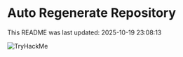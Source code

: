 # Auto Regenerate Repository

This README was last updated: 2025-10-19 23:08:13

 ![TryHackMe](https://tryhackme.com/badge/533634)